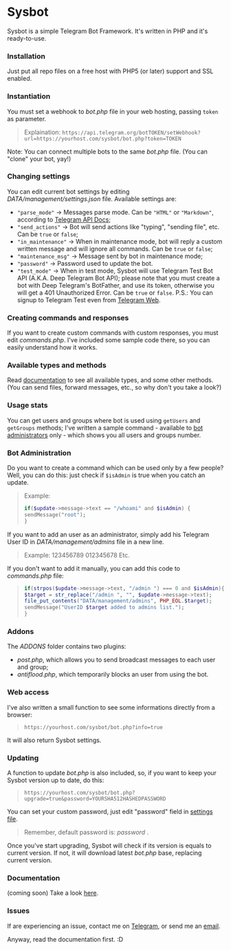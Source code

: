 # Sysbot

Sysbot is a simple Telegram Bot Framework. It's written in PHP and it's ready-to-use.

### Installation

Just put all repo files on a free host with PHP5 (or later) support and SSL enabled.

### Instantiation

You must set a webhook to *bot.php* file in your web hosting, passing `token` as parameter.
> Explaination:
>`https://api.telegram.org/botTOKEN/setWebhook?url=https://yourhost.com/sysbot/bot.php?token=TOKEN`

Note: You can connect multiple bots to the same *bot.php* file. (You can "clone" your bot, yay!)

### Changing settings

You can edit current bot settings by editing *DATA/management/settings.json* file. Available settings are:
- `"parse_mode"` -> Messages parse mode. Can be `"HTML"` or `"Markdown"`, according to [Telegram API Docs](https://core.telegram.org/bots/api#formatting-options);
- `"send_actions"` -> Bot will send actions like "typing", "sending file", etc. Can be `true` or `false`;
- `"in_maintenance"` -> When in maintenance mode, bot will reply a custom written message and will ignore all commands. Can be `true` or `false`;
- `"maintenance_msg"` -> Message sent by bot in maintenance mode;
- `"password"` -> Password used to update the bot.
- `"test_mode"` -> When in test mode, Sysbot will use Telegram Test Bot API (A.K.A. Deep Telegram Bot API); please note that you must create a bot with Deep Telegram's BotFather, and use its token, otherwise you will get a 401 Unauthorized Error. Can be `true` or `false`. P.S.: You can signup to Telegram Test even from [Telegram Web](https://web.telegram.org/?test=1).

### Creating commands and responses

If you want to create custom commands with custom responses, you must edit *commands.php*. I've included some sample code there, so you can easily understand how it works.

### Available types and methods

Read [documentation](https://sys-001.github.io/Sysbot) to see all available types, and some other methods. (You can send files, forward messages, etc., so why don't you take a look?)

### Usage stats

You can get users and groups where bot is used using `getUsers` and `getGroups` methods; I've written a sample command - available to [bot administrators](#bot-administration) only - which shows you all users and groups number.

### Bot Administration

Do you want to create a command which can be used only by a few people? Well, you can do this: just check if `$isAdmin` is true when you catch an update.

>Example:
>```php
>if($update->message->text == "/whoami" and $isAdmin) {
>sendMessage("root");
>}
>```

If you want to add an user as an administrator, simply add his Telegram User ID in *DATA/management/admins* file in a new line.

>Example:
>123456789
>012345678
>Etc.

If you don't want to add it manually, you can add this code to *commands.php* file:
>```php
>if(strpos($update->message->text, "/admin ") === 0 and $isAdmin){
>$target = str_replace("/admin ", "", $update->message->text);
>file_put_contents("DATA/management/admins", PHP_EOL.$target);
>sendMessage("UserID $target added to admins list.");
>}
>```

### Addons

The *ADDONS* folder contains two plugins:
- *post.php*, which allows you to send broadcast messages to each user and group;
- *antiflood.php*, which temporarily blocks an user from using the bot.
 
### Web access

I've also written a small function to see some informations directly from a browser:
>`https://yourhost.com/sysbot/bot.php?info=true`

It will also return Sysbot settings.

### Updating

A function to update *bot.php* is also included, so, if you want to keep your Sysbot version up to date, do this:
>`https://yourhost.com/sysbot/bot.php?upgrade=true&password=YOURSHA512HASHEDPASSWORD`

You can set your custom password, just edit "password" field in [settings file](#changing-settings).
>Remember, default password is: *password* .

Once you've start upgrading, Sysbot will check if its version is equals to current version. If not, it will download latest *bot.php* base, replacing current version.

### Documentation

(coming soon) Take a look [here](https://sys-001.github.io/Sysbot).

### Issues

If are experiencing an issue, contact me on [Telegram](https://telegram.me/sys001), or send me an [email](mailto:sys001@etlgr.com).

Anyway, read the documentation first. :D
